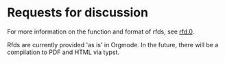 # Requests for discussion
For more information on the function and format of rfds, see [rfd.0](./0.what-is-an-rfd.typ).

Rfds are currently provided 'as is' in Orgmode.
In the future, there will be a compilation to PDF and HTML via typst.
